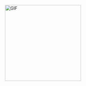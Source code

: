 
<img align="right" alt="GIF" src="https://media.tenor.com/wyi8Ow2YP6UAAAAd/maja-aaya.gif" width=250 height=250/>
